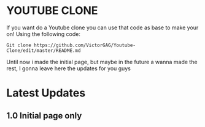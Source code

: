 # YOUTUBE CLONE

If you want do a Youtube clone you can use that code as base to make your on! Using the following code:

```
Git clone https://github.com/VictorGAG/Youtube-Clone/edit/master/README.md
```

Until now i made the initial page, but maybe in the future a wanna made the rest, I gonna leave here the updates for you guys

# Latest Updates

## 1.0 Initial page only
